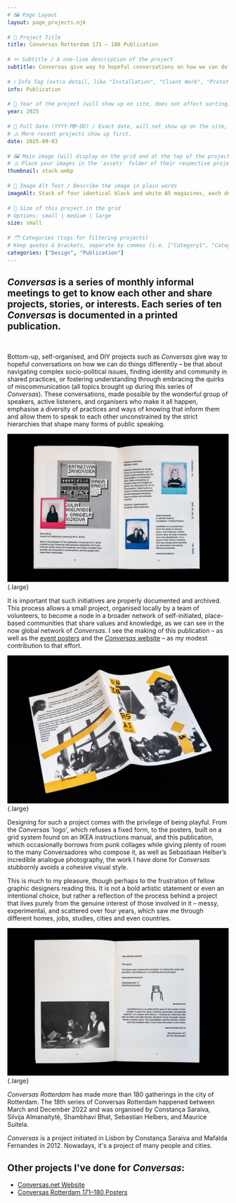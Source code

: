 ```yaml
---
# 🖼️ Page Layout
layout: page_projects.njk

# 📌 Project Title
title: Conversas Rotterdam 171 – 180 Publication

# ✏️ Subtitle / A one-line description of the project
subtitle: Conversas give way to hopeful conversations on how we can do things differently.

# ℹ️ Info Tag (extra detail, like "Installation", "Client Work", "Prototype"). Keep this short, usually 1–2 words
info: Publication

# 📅 Year of the project (will show up on site, does not affect sorting)
year: 2025

# 📆 Full Date (YYYY-MM-DD) / Exact date, will not show up on the site, only for sorting
# ⚠️ More recent projects show up first.
date: 2025-09-03

# 🖼️ Main image (will display on the grid and at the top of the project page)
# ⚠️ Place your images in the 'assets' folder of their respective projects
thumbnail: stack.webp

# 💬 Image Alt Text / Describe the image in plain words
imageAlt: Stack of four identical black and white A5 magazines, each decorated with differently coloured stickers.

# 📏 Size of this project in the grid
# Options: small | medium | large
size: small

# 🗂️ Categories (tags for filtering projects)
# Keep quotes & brackets, separate by commas (i.e. ["Category1", "Category2", "Category3"])
categories: ["Design", "Publication"]
---
```


## _Conversas_ is a series of monthly informal meetings to get to know each other and share projects, stories, or interests. Each series of ten _Conversas_ is documented in a printed publication.
<br>

Bottom-up, self-organised, and DIY projects such as _Conversas_ give way to hopeful conversations on how we can do things differently – be that about navigating complex socio-political issues, finding identity and community in shared practices, or fostering understanding through embracing the quirks of miscommunication (all topics brought up during this series of _Conversas_). These conversations, made possible by the wonderful group of speakers, active listeners, and organisers who make it all happen, emphasise a diversity of practices and ways of knowing that inform them and allow them to speak to each other unconstrained by the strict hierarchies that shape many forms of public speaking.


![Spread of magazine, showing polaroid photos of three event speakers next to a text describing each conversation.](assets/spread.jpg " "){.large}

It is important that such initiatives are properly documented and archived. This process allows a small project, organised locally by a team of volunteers, to become a node in a broader network of self-initiated, place-based communities that share values and knowledge, as we can see in the now global network of _Conversas_. I see the making of this publication – as well as the [event posters](/projects/2022_conversas_posters) and the [_Conversas_ website](/projects/2023_conversas_website) – as my modest contribution to that effort.

![Cover and backside of magazine with yellow stickers on it.](assets/yellow.jpg "Each cover is unique – decorated by participants during the launch event."){.large}

Designing for such a project comes with the privilege of being playful. From the _Conversas_ 'logo', which refuses a fixed form, to the posters, built on a grid system found on an IKEA instructions manual, and this publication, which occasionally borrows from punk collages while giving plenty of room to the many Conversadores who compose it, as well as Sebastiaan Helber’s incredible analogue photography, the work I have done for _Conversas_ stubbornly avoids a cohesive visual style. 

This is much to my pleasure, though perhaps to the frustration of fellow graphic designers reading this. It is not a bold artistic statement or even an intentional choice, but rather a reflection of the process behind a project that lives purely from the genuine interest of those involved in it – messy, experimental, and scattered over four years, which saw me through different homes, jobs, studies, cities and even countries.

![Cover and backside of magazine with yellow stickers on it.](assets/spaces.jpg " "){.large}

_Conversas Rotterdam_ has made more than 180 gatherings in the city of Rotterdam. The 18th series of Conversas Rotterdam happened between March and December 2022 and was organised by Constança Saraiva, Silvija Almanaitytè, Shambhavi Bhat, Sebastian Helbers, and Maurice Suitela.

_Conversas_ is a project initiated in Lisbon by Constança Saraiva and Mafalda Fernandes in 2012. Nowadays, it's a project of many people and cities. 

## Other projects I've done for _Conversas_:

- [Conversas.net Website](/projects/2023_conversas_website)
- [Conversas Rotterdam 171–180 Posters](/projects/2022_conversas_posters)